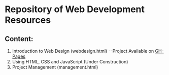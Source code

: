 
# Repository of Web Development Resources

## Content:
1. Introduction to Web Design (webdesign.html)
--Project Available on <a href="https://mistermoody.github.io/webdesign.html">GH-Pages</a>
2. Using HTML, CSS and JavaScript (Under Construction)
3. Project Management (management.html)

